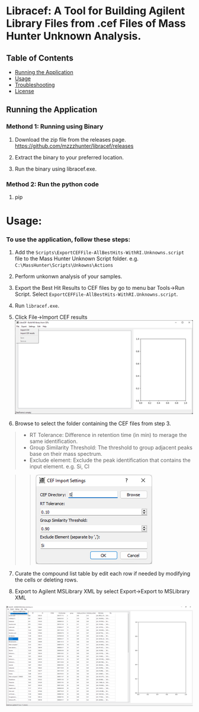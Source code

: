 # Libracef: A Tool for Building Agilent Library Files from .cef Files of Mass Hunter Unknown Analysis.



## Table of Contents

* [Running the Application](#running-the-application)
* [Usage](#usage)
* [Troubleshooting](#troubleshooting)
* [License](#license)

## Running the Application

### Methond 1: Running using Binary
1. Download the zip file from the releases page. https://github.com/mzzzhunter/libracef/releases

2. Extract the binary to your preferred location.

3. Run the binary using libracef.exe.

### Method 2: Run the python code
1. pip

# Usage:

### To use the application, follow these steps:

1. Add the `Scripts\ExportCEFFile-AllBestHits-WithRI.Unknowns.script` file to the Mass Hunter Unknown Script folder. e.g. `C:\MassHunter\Scripts\Unkowns\Actions`

2. Perform unkonwn analysis of your samples.

3. Export the Best Hit Results to CEF files by go to menu bar Tools->Run Script. Select `ExportCEFFile-AllBestHits-WithRI.Unknowns.script`.

4. Run `libracef.exe`. 

5. Click File->Import CEF results
![alt text](image.png)

6. Browse to select the folder containing the CEF files from step 3. 

>* RT Tolerance: Difference in retention time (in min) to merage the same identification.
>* Group Similarity Threshold: The threshold to group adjacent peaks base on their mass spectrum.
>* Exclude element: Exclude the peak identification that contains the input element. e.g. Si, Cl

>>![alt text](image-1.png)

7. Curate the compound list table by edit each row if needed by modifying the cells or deleting rows.

8. Export to Agilent MSLibrary XML by select Export->Export to MSLibrary XML

![alt text](image-2.png)



